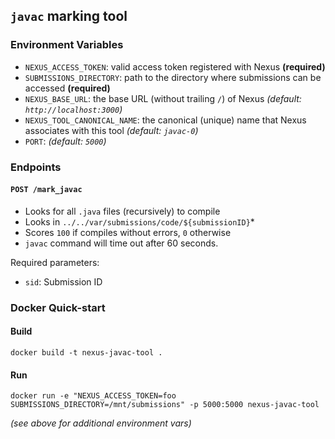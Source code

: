 ## `javac` marking tool

### Environment Variables
- `NEXUS_ACCESS_TOKEN`: valid access token registered with Nexus **(required)**
- `SUBMISSIONS_DIRECTORY`: path to the directory where submissions can be accessed **(required)**
- `NEXUS_BASE_URL`: the base URL (without trailing `/`) of Nexus  _(default: `http://localhost:3000`)_
- `NEXUS_TOOL_CANONICAL_NAME`: the canonical (unique) name that Nexus associates with this tool _(default: `javac-0`)_
- `PORT`: _(default: `5000`)_

### Endpoints

#### `POST /mark_javac`
- Looks for all `.java` files (recursively) to compile
- Looks in `../../var/submissions/code/${submissionID}`*
- Scores `100` if compiles without errors, `0` otherwise
- `javac` command will time out after 60 seconds.

Required parameters:
- `sid`: Submission ID

### Docker Quick-start

#### Build
`docker build -t nexus-javac-tool .`

#### Run
`docker run -e "NEXUS_ACCESS_TOKEN=foo SUBMISSIONS_DIRECTORY=/mnt/submissions" -p 5000:5000 nexus-javac-tool`

_(see above for additional environment vars)_
